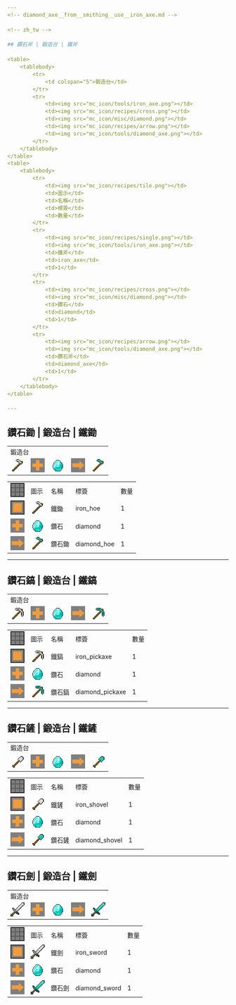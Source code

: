 ```yaml
---
<!-- diamond_axe__from__smithing__use__iron_axe.md -->

<!-- zh_tw -->

## 鑽石斧 | 鍛造台 | 鐵斧

<table>
	<tablebody>
		<tr>
			<td colspan="5">鍛造台</td>
		</tr>
		<tr>
			<td><img src="mc_icon/tools/iron_axe.png"></td>
			<td><img src="mc_icon/recipes/cross.png"></td>
			<td><img src="mc_icon/misc/diamond.png"></td>
			<td><img src="mc_icon/recipes/arrow.png"></td>
			<td><img src="mc_icon/tools/diamond_axe.png"></td>
		</tr>
	</tablebody>
</table>
<table>
	<tablebody>
		<tr>
			<td><img src="mc_icon/recipes/tile.png"></td>
			<td>圖示</td>
			<td>名稱</td>
			<td>標簽</td>
			<td>數量</td>
		</tr>
		<tr>
			<td><img src="mc_icon/recipes/single.png"></td>
			<td><img src="mc_icon/tools/iron_axe.png"></td>
			<td>鐵斧</td>
			<td>iron_axe</td>
			<td>1</td>
		</tr>
		<tr>
			<td><img src="mc_icon/recipes/cross.png"></td>
			<td><img src="mc_icon/misc/diamond.png"></td>
			<td>鑽石</td>
			<td>diamond</td>
			<td>1</td>
		</tr>
		<tr>
			<td><img src="mc_icon/recipes/arrow.png"></td>
			<td><img src="mc_icon/tools/diamond_axe.png"></td>
			<td>鑽石斧</td>
			<td>diamond_axe</td>
			<td>1</td>
		</tr>
	</tablebody>
</table>

---
```

<!-- diamond_hoe__from__smithing__use__iron_hoe.md -->

<!-- zh_tw -->

## 鑽石鋤 | 鍛造台 | 鐵鋤

<table>
	<tablebody>
		<tr>
			<td colspan="5">鍛造台</td>
		</tr>
		<tr>
			<td><img src="mc_icon/tools/iron_hoe.png"></td>
			<td><img src="mc_icon/recipes/cross.png"></td>
			<td><img src="mc_icon/misc/diamond.png"></td>
			<td><img src="mc_icon/recipes/arrow.png"></td>
			<td><img src="mc_icon/tools/diamond_hoe.png"></td>
		</tr>
	</tablebody>
</table>
<table>
	<tablebody>
		<tr>
			<td><img src="mc_icon/recipes/tile.png"></td>
			<td>圖示</td>
			<td>名稱</td>
			<td>標簽</td>
			<td>數量</td>
		</tr>
		<tr>
			<td><img src="mc_icon/recipes/single.png"></td>
			<td><img src="mc_icon/tools/iron_hoe.png"></td>
			<td>鐵鋤</td>
			<td>iron_hoe</td>
			<td>1</td>
		</tr>
		<tr>
			<td><img src="mc_icon/recipes/cross.png"></td>
			<td><img src="mc_icon/misc/diamond.png"></td>
			<td>鑽石</td>
			<td>diamond</td>
			<td>1</td>
		</tr>
		<tr>
			<td><img src="mc_icon/recipes/arrow.png"></td>
			<td><img src="mc_icon/tools/diamond_hoe.png"></td>
			<td>鑽石鋤</td>
			<td>diamond_hoe</td>
			<td>1</td>
		</tr>
	</tablebody>
</table>

---
<!-- diamond_pickaxe__from__smithing__use__iron_pickaxe.md -->

<!-- zh_tw -->

## 鑽石鎬 | 鍛造台 | 鐵鎬

<table>
	<tablebody>
		<tr>
			<td colspan="5">鍛造台</td>
		</tr>
		<tr>
			<td><img src="mc_icon/tools/iron_pickaxe.png"></td>
			<td><img src="mc_icon/recipes/cross.png"></td>
			<td><img src="mc_icon/misc/diamond.png"></td>
			<td><img src="mc_icon/recipes/arrow.png"></td>
			<td><img src="mc_icon/tools/diamond_pickaxe.png"></td>
		</tr>
	</tablebody>
</table>
<table>
	<tablebody>
		<tr>
			<td><img src="mc_icon/recipes/tile.png"></td>
			<td>圖示</td>
			<td>名稱</td>
			<td>標簽</td>
			<td>數量</td>
		</tr>
		<tr>
			<td><img src="mc_icon/recipes/single.png"></td>
			<td><img src="mc_icon/tools/iron_pickaxe.png"></td>
			<td>鐵鎬</td>
			<td>iron_pickaxe</td>
			<td>1</td>
		</tr>
		<tr>
			<td><img src="mc_icon/recipes/cross.png"></td>
			<td><img src="mc_icon/misc/diamond.png"></td>
			<td>鑽石</td>
			<td>diamond</td>
			<td>1</td>
		</tr>
		<tr>
			<td><img src="mc_icon/recipes/arrow.png"></td>
			<td><img src="mc_icon/tools/diamond_pickaxe.png"></td>
			<td>鑽石鎬</td>
			<td>diamond_pickaxe</td>
			<td>1</td>
		</tr>
	</tablebody>
</table>

---
<!-- diamond_shovel__from__smithing__use__iron_shovel.md -->

<!-- zh_tw -->

## 鑽石鏟 | 鍛造台 | 鐵鏟

<table>
	<tablebody>
		<tr>
			<td colspan="5">鍛造台</td>
		</tr>
		<tr>
			<td><img src="mc_icon/tools/iron_shovel.png"></td>
			<td><img src="mc_icon/recipes/cross.png"></td>
			<td><img src="mc_icon/misc/diamond.png"></td>
			<td><img src="mc_icon/recipes/arrow.png"></td>
			<td><img src="mc_icon/tools/diamond_shovel.png"></td>
		</tr>
	</tablebody>
</table>
<table>
	<tablebody>
		<tr>
			<td><img src="mc_icon/recipes/tile.png"></td>
			<td>圖示</td>
			<td>名稱</td>
			<td>標簽</td>
			<td>數量</td>
		</tr>
		<tr>
			<td><img src="mc_icon/recipes/single.png"></td>
			<td><img src="mc_icon/tools/iron_shovel.png"></td>
			<td>鐵鏟</td>
			<td>iron_shovel</td>
			<td>1</td>
		</tr>
		<tr>
			<td><img src="mc_icon/recipes/cross.png"></td>
			<td><img src="mc_icon/misc/diamond.png"></td>
			<td>鑽石</td>
			<td>diamond</td>
			<td>1</td>
		</tr>
		<tr>
			<td><img src="mc_icon/recipes/arrow.png"></td>
			<td><img src="mc_icon/tools/diamond_shovel.png"></td>
			<td>鑽石鏟</td>
			<td>diamond_shovel</td>
			<td>1</td>
		</tr>
	</tablebody>
</table>

---
<!-- diamond_sword__from__smithing__use__iron_sword.md -->

<!-- zh_tw -->

## 鑽石劍 | 鍛造台 | 鐵劍

<table>
	<tablebody>
		<tr>
			<td colspan="5">鍛造台</td>
		</tr>
		<tr>
			<td><img src="mc_icon/combat/iron_sword.png"></td>
			<td><img src="mc_icon/recipes/cross.png"></td>
			<td><img src="mc_icon/misc/diamond.png"></td>
			<td><img src="mc_icon/recipes/arrow.png"></td>
			<td><img src="mc_icon/combat/diamond_sword.png"></td>
		</tr>
	</tablebody>
</table>
<table>
	<tablebody>
		<tr>
			<td><img src="mc_icon/recipes/tile.png"></td>
			<td>圖示</td>
			<td>名稱</td>
			<td>標簽</td>
			<td>數量</td>
		</tr>
		<tr>
			<td><img src="mc_icon/recipes/single.png"></td>
			<td><img src="mc_icon/combat/iron_sword.png"></td>
			<td>鐵劍</td>
			<td>iron_sword</td>
			<td>1</td>
		</tr>
		<tr>
			<td><img src="mc_icon/recipes/cross.png"></td>
			<td><img src="mc_icon/misc/diamond.png"></td>
			<td>鑽石</td>
			<td>diamond</td>
			<td>1</td>
		</tr>
		<tr>
			<td><img src="mc_icon/recipes/arrow.png"></td>
			<td><img src="mc_icon/combat/diamond_sword.png"></td>
			<td>鑽石劍</td>
			<td>diamond_sword</td>
			<td>1</td>
		</tr>
	</tablebody>
</table>

